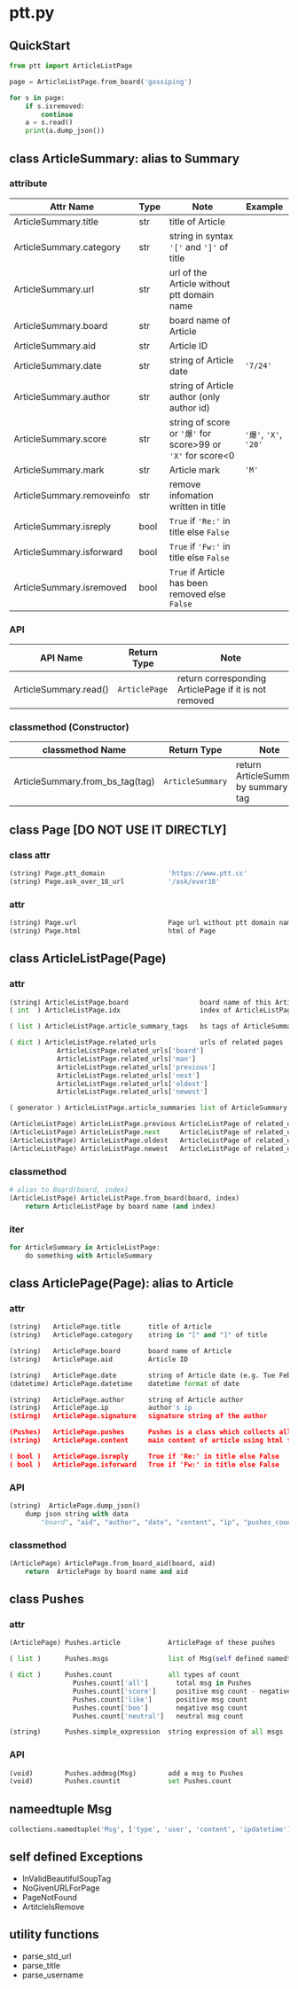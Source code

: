 # ptt.py

## QuickStart

```python
from ptt import ArticleListPage

page = ArticleListPage.from_board('gossiping')

for s in page:
    if s.isremoved:
        continue
    a = s.read()
    print(a.dump_json())
```

## class ArticleSummary: alias to Summary

### attribute

| Attr Name | Type | Note | Example |
|---|---|---|---|
| ArticleSummary.title | str | title of Article | |
| ArticleSummary.category | str | string in syntax `'['` and `']'` of title | |
| ArticleSummary.url | str | url of the Article without ptt domain name | |
| ArticleSummary.board | str | board name of Article | |
| ArticleSummary.aid | str | Article ID | |
| ArticleSummary.date | str | string of Article date | `'7/24'` |
| ArticleSummary.author | str | string of Article author (only author id) | |
| ArticleSummary.score | str | string of score or `'爆'` for score>99 or `'X'` for score<0 | `'爆'`, `'X'`, `'20'`|
| ArticleSummary.mark | str | Article mark | `'M'` |
| ArticleSummary.removeinfo | str | remove infomation written in title | |
| ArticleSummary.isreply | bool | `True` if `'Re:'` in title else `False` | |
| ArticleSummary.isforward | bool | `True` if `'Fw:'` in title else `False` | |
| ArticleSummary.isremoved | bool | `True` if Article has been removed else `False` | |

### API

| API Name | Return Type | Note |
|---|---|---|
| ArticleSummary.read() | `ArticlePage` | return corresponding ArticlePage if it is not removed |

### classmethod (Constructor)

| classmethod Name | Return Type | Note |
|---|---|---|
| ArticleSummary.from_bs_tag(tag) | `ArticleSummary` | return ArticleSummary by summary tag |

## class Page [DO NOT USE IT DIRECTLY]

### class attr

```python
(string) Page.ptt_domain                'https://www.ptt.cc'
(string) Page.ask_over_18_url           '/ask/over18'
```

### attr
 
```python
(string) Page.url                       Page url without ptt domain name
(string) Page.html                      html of Page
```

## class ArticleListPage(Page)

### attr

```python
(string) ArticleListPage.board                  board name of this ArticleListPage
( int  ) ArticleListPage.idx                    index of ArticleListPage

( list ) ArticleListPage.article_summary_tags   bs tags of ArticleSummary

( dict ) ArticleListPage.related_urls           urls of related pages        
            ArticleListPage.related_urls['board']
            ArticleListPage.related_urls['man']
            ArticleListPage.related_urls['previous']
            ArticleListPage.related_urls['next']
            ArticleListPage.related_urls['oldest']
            ArticleListPage.related_urls['newest']

( generator ) ArticleListPage.article_summaries list of ArticleSummary of this ArticleListPage

(ArticleListPage) ArticleListPage.previous ArticleListPage of related_urls['previous']
(ArticleListPage) ArticleListPage.next     ArticleListPage of related_urls['next']
(ArticleListPage) ArticleListPage.oldest   ArticleListPage of related_urls['oldest']
(ArticleListPage) ArticleListPage.newest   ArticleListPage of related_urls['newest']
```

### classmethod

```python
# alias to Board(board, index)
(ArticleListPage) ArticleListPage.from_board(board, index)
    return ArticleListPage by board name (and index)
```

### iter
    
```python
for ArticleSummary in ArticleListPage:
    do something with ArticleSummary
```

## class ArticlePage(Page): alias to Article

### attr

```python
(string)   ArticlePage.title       title of Article
(string)   ArticlePage.category    string in "[" and "]" of title

(string)   ArticlePage.board       board name of Article
(string)   ArticlePage.aid         Article ID

(string)   ArticlePage.date        string of Article date (e.g. Tue Feb 16 20:15:23 2016)
(datetime) ArticlePage.datetime    datetime format of date

(string)   ArticlePage.author      string of Article author
(string)   ArticlePage.ip          author's ip
(stirng)   ArticlePage.signature   signature string of the author

(Pushes)   ArticlePage.pushes      Pushes is a class which collects all pushes in article
(string)   ArticlePage.content     main content of article using html format

( bool )   ArticlePage.isreply     True if 'Re:' in title else False
( bool )   ArticlePage.isforward   True if 'Fw:' in title else False
```

### API

```python
(string)  ArticlePage.dump_json()
    dump json string with data
        "board", "aid", "author", "date", "content", "ip", "pushes_count", "pushes"
```

### classmethod

```python
(ArticlePage) ArticlePage.from_board_aid(board, aid)
    return  ArticlePage by board name and aid
```

## class Pushes

### attr

```python
(ArticlePage) Pushes.article            ArticlePage of these pushes

( list )      Pushes.msgs               list of Msg(self defined namedtuple)

( dict )      Pushes.count              all types of count
                Pushes.count['all']       total msg in Pushes
                Pushes.count['score']     positive msg count - negative msg count
                Pushes.count['like']      positive msg count
                Pushes.count['boo']       negative msg count
                Pushes.count['neutral']   neutral msg count

(string)      Pushes.simple_expression  string expression of all msgs
```

### API

``` python
(void)        Pushes.addmsg(Msg)        add a msg to Pushes
(void)        Pushes.countit            set Pushes.count
```

## nameedtuple Msg

```python
collections.namedtuple('Msg', ['type', 'user', 'content', 'ipdatetime'])
```

## self defined Exceptions

* InValidBeautifulSoupTag
* NoGivenURLForPage
* PageNotFound
* ArtitcleIsRemove

## utility functions

* parse_std_url
* parse_title
* parse_username

